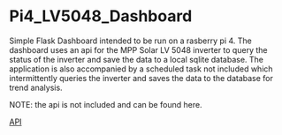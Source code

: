 # Pi4_LV5048_Dashboard

Simple Flask Dashboard intended to be run on a rasberry pi 4.  The dashboard uses an api for the MPP Solar LV 5048 inverter to query the status of the inverter and save the data to a local sqlite database.  The application is also accompanied by a scheduled task not included which intermittently queries the inverter and saves the data to the database for trend analysis.

NOTE: the api is not included and can be found here.

[API](https://github.com/jblance/mpp-solar)
